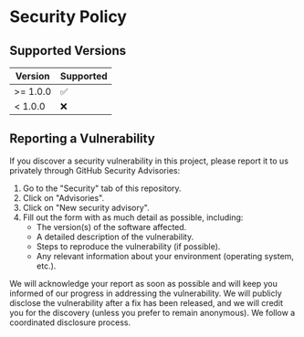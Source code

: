 # Security Policy

## Supported Versions

| Version | Supported          |
| ------- | ------------------ |
| >= 1.0.0 | :white_check_mark: |
| < 1.0.0  | :x:                |

## Reporting a Vulnerability

If you discover a security vulnerability in this project, please report it to us privately through GitHub Security Advisories:

1.  Go to the "Security" tab of this repository.
2.  Click on "Advisories".
3.  Click on "New security advisory".
4.  Fill out the form with as much detail as possible, including:
    *   The version(s) of the software affected.
    *   A detailed description of the vulnerability.
    *   Steps to reproduce the vulnerability (if possible).
    *   Any relevant information about your environment (operating system, etc.).

We will acknowledge your report as soon as possible and will keep you informed of our progress in addressing the vulnerability.  We will publicly disclose the vulnerability after a fix has been released, and we will credit you for the discovery (unless you prefer to remain anonymous). We follow a coordinated disclosure process.